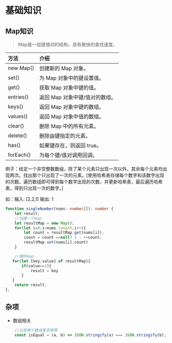 # 基础知识
## Map知识
> Map是一组键值对的结构，具有极快的查找速度。

| 方法 | 介绍 | 
| :----| :---- |
| new Map() | 	创建新的 Map 对象。 
| set() | 为 Map 对象中的键设置值。
| get() | 获取 Map 对象中键的值。 
| entries() | 返回 Map 对象中键/值对的数组。 
| keys() | 返回 Map 对象中键的数组。 
| values() | 返回 Map 对象中值的数组。 
| clear() | 删除 Map 中的所有元素。 
| delete() | 删除由键指定的元素。 
| has() | 如果键存在，则返回 true。 
| forEach() | 为每个键/值对调用回调。 


例子：给定一个非空整数数组，除了某个元素只出现一次以外，其余每个元素均出现两次。找出那个只出现了一次的元素。[使用哈希表存储每个数字和该数字出现的次数。遍历数组即可得到每个数字出现的次数，并更新哈希表，最后遍历哈希表，得到只出现一次的数字。]

如：输入: [2,2,1]
输出: 1

```typescript
function singleNumber(nums: number[]): number {
    let result;
    //创建一个map
    let resultMap = new Map();
    for(let i=0;i<nums.length;i++){
        let count = resultMap.get(nums[i]);
        count = count ==null? 1 : ++count;
        resultMap.set(nums[i],count)
    }

    //循环map
   for(let [key,value] of resultMap){
       if(value==1){
           result = key
       }
   }
    return result;
};
```


## 杂项
- 数组相关
```javascript
    //比较两个数组是否相等
    const isEqual = (a, b) => JSON.stringify(a) === JSON.stringify(b);
```